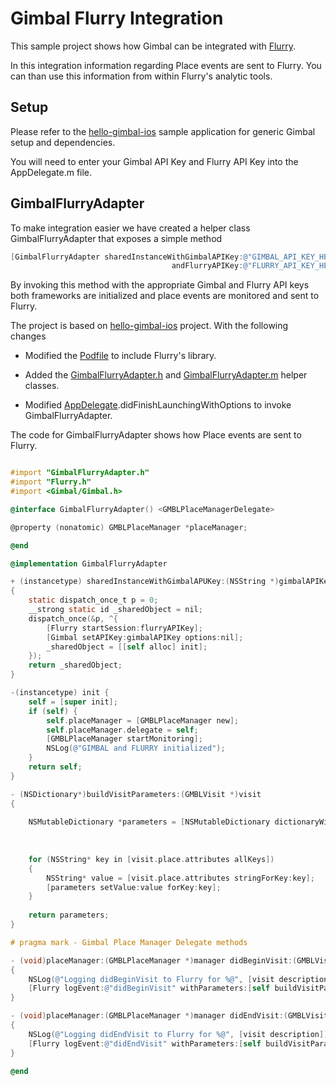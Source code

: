 # Gimbal Flurry Integration #

This sample project shows how Gimbal can be integrated with [Flurry](https://dev.flurry.com).

In this integration information regarding Place events are sent to Flurry. You can than use this information from within Flurry's analytic tools.

## Setup ##

Please refer to the [hello-gimbal-ios](https://github.com/gimbalinc/hello-gimbal-ios) sample application for generic Gimbal setup and dependencies.

You will need to enter your Gimbal API Key and Flurry API Key into the AppDelegate.m file.

## GimbalFlurryAdapter ##

To make integration easier we have created a helper class GimbalFlurryAdapter that exposes a simple method

```objective-c
[GimbalFlurryAdapter sharedInstanceWithGimbalAPIKey:@"GIMBAL_API_KEY_HERE"
                                    andFlurryAPIKey:@"FLURRY_API_KEY_HERE"];
```

By invoking this method with the appropriate Gimbal and Flurry API keys both frameworks are initialized and place events are monitored and sent to Flurry.

The project is based on [hello-gimbal-ios](https://github.com/gimbalinc/hello-gimbal-ios) project. With the following changes

* Modified the [Podfile](https://bitbucket.org/gimbal/flurry-integration/src/bc6a227cdfce9f5df51fb8b9ef9d168286ff33b9/Podfile?fileviewer=file-view-default) to include Flurry's library.

* Added the [GimbalFlurryAdapter.h](https://bitbucket.org/gimbal/flurry-integration/src/ec90dd07169a2b91e338f87764b336b5e779578a/flurry-integration/GimbalFlurryAdapter.h?at=master&fileviewer=file-view-default) and [GimbalFlurryAdapter.m](https://bitbucket.org/gimbal/flurry-integration/src/ec90dd07169a2b91e338f87764b336b5e779578a/flurry-integration/GimbalFlurryAdapter.m?at=master&fileviewer=file-view-default) helper classes.

* Modified [AppDelegate](https://bitbucket.org/gimbal/flurry-integration/src/ec90dd07169a2b91e338f87764b336b5e779578a/flurry-integration/AppDelegate.m?at=master&fileviewer=file-view-default).didFinishLaunchingWithOptions to invoke GimbalFlurryAdapter.

The code for GimbalFlurryAdapter shows how Place events are sent to Flurry.


```objective-c

#import "GimbalFlurryAdapter.h"
#import "Flurry.h"
#import <Gimbal/Gimbal.h>

@interface GimbalFlurryAdapter() <GMBLPlaceManagerDelegate>

@property (nonatomic) GMBLPlaceManager *placeManager;

@end

@implementation GimbalFlurryAdapter

+ (instancetype) sharedInstanceWithGimbalAPUKey:(NSString *)gimbalAPIKey withFlurryAPIKey:(NSString *)flurryAPIKey
{
    static dispatch_once_t p = 0;
    __strong static id _sharedObject = nil;
    dispatch_once(&p, ^{
        [Flurry startSession:flurryAPIKey];
        [Gimbal setAPIKey:gimbalAPIKey options:nil];
        _sharedObject = [[self alloc] init];
    });
    return _sharedObject;
}

-(instancetype) init {
    self = [super init];
    if (self) {
        self.placeManager = [GMBLPlaceManager new];
        self.placeManager.delegate = self;
        [GMBLPlaceManager startMonitoring];
        NSLog(@"GIMBAL and FLURRY initialized");
    }
    return self;
}

- (NSDictionary*)buildVisitParameters:(GMBLVisit *)visit
{
    
    NSMutableDictionary *parameters = [NSMutableDictionary dictionaryWithDictionary:@{@"visitId" : visit.visitID,
                                                                                      @"placeId" : visit.place.identifier,
                                                                                      @"placeName" : visit.place.name}];
    
    for (NSString* key in [visit.place.attributes allKeys])
    {
        NSString* value = [visit.place.attributes stringForKey:key];
        [parameters setValue:value forKey:key];
    }
    
    return parameters;
}

# pragma mark - Gimbal Place Manager Delegate methods

- (void)placeManager:(GMBLPlaceManager *)manager didBeginVisit:(GMBLVisit *)visit
{
    NSLog(@"Logging didBeginVisit to Flurry for %@", [visit description]);
    [Flurry logEvent:@"didBeginVisit" withParameters:[self buildVisitParameters:visit]];
}

- (void)placeManager:(GMBLPlaceManager *)manager didEndVisit:(GMBLVisit *)visit
{
    NSLog(@"Logging didEndVisit to Flurry for %@", [visit description]);
    [Flurry logEvent:@"didEndVisit" withParameters:[self buildVisitParameters:visit]];
}

@end

```
